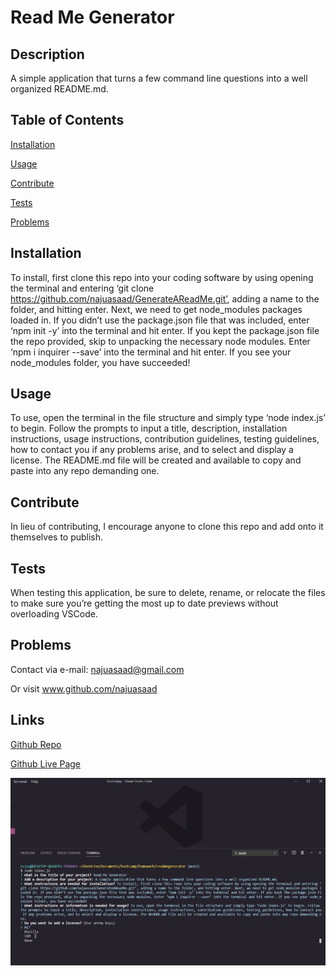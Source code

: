 # Read Me Generator

## Description 
A simple application that turns a few command line questions into a well organized README.md.

## Table of Contents  
 
  [Installation](#Installation)  
 
  [Usage](#Usage) 
 
  [Contribute](#Contribute) 
 
  [Tests](#Tests) 
 
  [Problems](#Problems)  
 

## Installation
To install, first clone this repo into your coding software by using opening the terminal and entering ‘git clone https://github.com/najuasaad/GenerateAReadMe.git’, adding a name to the folder, and hitting enter. Next, we need to get node_modules packages loaded in. If you didn’t use the package.json file that was included, enter ‘npm init -y’ into the terminal and hit enter. If you kept the package.json file the repo provided, skip to unpacking the necessary node modules. Enter ‘npm i inquirer --save’ into the terminal and hit enter. If you see your node_modules folder, you have succeeded! 

## Usage 
To use, open the terminal in the file structure and simply type ‘node index.js’ to begin. Follow the prompts to input a title, description, installation instructions, usage instructions, contribution guidelines, testing guidelines, how to contact you if any problems arise, and to select and display a license. The README.md file will be created and available to copy and paste into any repo demanding one.

## Contribute 
In lieu of contributing, I encourage anyone to clone this repo and add onto it themselves to publish.

## Tests 
When testing this application, be sure to delete, rename, or relocate the files to make sure you’re getting the most up to date previews without overloading VSCode. 

## Problems
Contact via e-mail: najuasaad@gmail.com 

Or visit www.github.com/najuasaad

## Links

[Github Repo](https://github.com/najuasaad/GenerateAReadMe)

[Github Live Page](https://najuasaad.github.io/GenerateAReadMe/)

![screenshot](./image/readmescreenshot.jpg) 